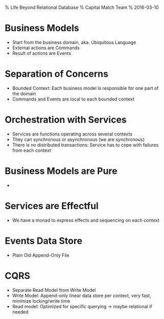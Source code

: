 <!-- -*- coding: utf-8-unix; -*- -->
% Life Beyond Relational Database
% Capital Match Team
% 2016-03-10


# Business Models

* Start from the business domain, aka. Ubiquitous Language
* External actions are Commands
* Result of actions are Events

# Separation of Concerns

* Bounded Context: Each business model is responsible for one part of the domain
* Commands and Events are local to each bounded context

# Orchestration with Services

* Services are functions operating across several contexts
* They can synchronous or asynchronous (we are synchronous)
* There is no distributed transactions: Service has to cope with failures from each context

# Business Models are Pure

* 

# Services are Effectful

* We have a monad to express effects and sequencing on each context

# Events Data Store

* Plain Old Append-Only File 

# CQRS

* Separate Read Model from Write Model
* Write Model: Append-only linear data store per context, very fast, minimize locking/write time
* Read model: Optimized for specific querying -> maybe relational if needed

